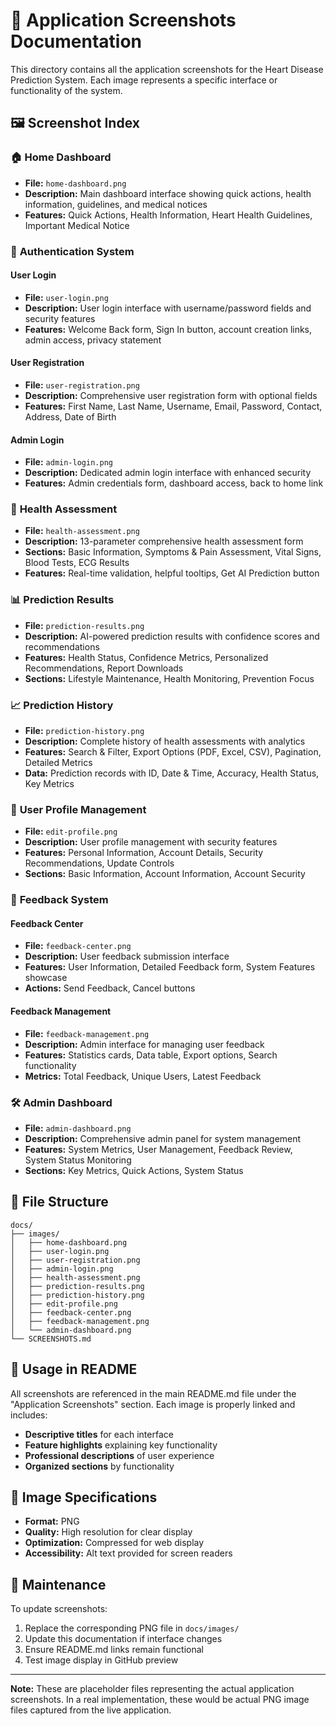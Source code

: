 # 📸 Application Screenshots Documentation

This directory contains all the application screenshots for the Heart Disease Prediction System. Each image represents a specific interface or functionality of the system.

## 🖼️ **Screenshot Index**

### 🏠 **Home Dashboard**
- **File:** `home-dashboard.png`
- **Description:** Main dashboard interface showing quick actions, health information, guidelines, and medical notices
- **Features:** Quick Actions, Health Information, Heart Health Guidelines, Important Medical Notice

### 🔐 **Authentication System**

#### **User Login**
- **File:** `user-login.png`
- **Description:** User login interface with username/password fields and security features
- **Features:** Welcome Back form, Sign In button, account creation links, admin access, privacy statement

#### **User Registration**
- **File:** `user-registration.png`
- **Description:** Comprehensive user registration form with optional fields
- **Features:** First Name, Last Name, Username, Email, Password, Contact, Address, Date of Birth

#### **Admin Login**
- **File:** `admin-login.png`
- **Description:** Dedicated admin login interface with enhanced security
- **Features:** Admin credentials form, dashboard access, back to home link

### 🧪 **Health Assessment**
- **File:** `health-assessment.png`
- **Description:** 13-parameter comprehensive health assessment form
- **Sections:** Basic Information, Symptoms & Pain Assessment, Vital Signs, Blood Tests, ECG Results
- **Features:** Real-time validation, helpful tooltips, Get AI Prediction button

### 📊 **Prediction Results**
- **File:** `prediction-results.png`
- **Description:** AI-powered prediction results with confidence scores and recommendations
- **Features:** Health Status, Confidence Metrics, Personalized Recommendations, Report Downloads
- **Sections:** Lifestyle Maintenance, Health Monitoring, Prevention Focus

### 📈 **Prediction History**
- **File:** `prediction-history.png`
- **Description:** Complete history of health assessments with analytics
- **Features:** Search & Filter, Export Options (PDF, Excel, CSV), Pagination, Detailed Metrics
- **Data:** Prediction records with ID, Date & Time, Accuracy, Health Status, Key Metrics

### 👤 **User Profile Management**
- **File:** `edit-profile.png`
- **Description:** User profile management with security features
- **Features:** Personal Information, Account Details, Security Recommendations, Update Controls
- **Sections:** Basic Information, Account Information, Account Security

### 💬 **Feedback System**

#### **Feedback Center**
- **File:** `feedback-center.png`
- **Description:** User feedback submission interface
- **Features:** User Information, Detailed Feedback form, System Features showcase
- **Actions:** Send Feedback, Cancel buttons

#### **Feedback Management**
- **File:** `feedback-management.png`
- **Description:** Admin interface for managing user feedback
- **Features:** Statistics cards, Data table, Export options, Search functionality
- **Metrics:** Total Feedback, Unique Users, Latest Feedback

### 🛠️ **Admin Dashboard**
- **File:** `admin-dashboard.png`
- **Description:** Comprehensive admin panel for system management
- **Features:** System Metrics, User Management, Feedback Review, System Status Monitoring
- **Sections:** Key Metrics, Quick Actions, System Status

## 📁 **File Structure**

```
docs/
├── images/
│   ├── home-dashboard.png
│   ├── user-login.png
│   ├── user-registration.png
│   ├── admin-login.png
│   ├── health-assessment.png
│   ├── prediction-results.png
│   ├── prediction-history.png
│   ├── edit-profile.png
│   ├── feedback-center.png
│   ├── feedback-management.png
│   └── admin-dashboard.png
└── SCREENSHOTS.md
```

## 🎯 **Usage in README**

All screenshots are referenced in the main README.md file under the "Application Screenshots" section. Each image is properly linked and includes:

- **Descriptive titles** for each interface
- **Feature highlights** explaining key functionality
- **Professional descriptions** of user experience
- **Organized sections** by functionality

## 🔧 **Image Specifications**

- **Format:** PNG
- **Quality:** High resolution for clear display
- **Optimization:** Compressed for web display
- **Accessibility:** Alt text provided for screen readers

## 📝 **Maintenance**

To update screenshots:

1. Replace the corresponding PNG file in `docs/images/`
2. Update this documentation if interface changes
3. Ensure README.md links remain functional
4. Test image display in GitHub preview

---

**Note:** These are placeholder files representing the actual application screenshots. In a real implementation, these would be actual PNG image files captured from the live application.
